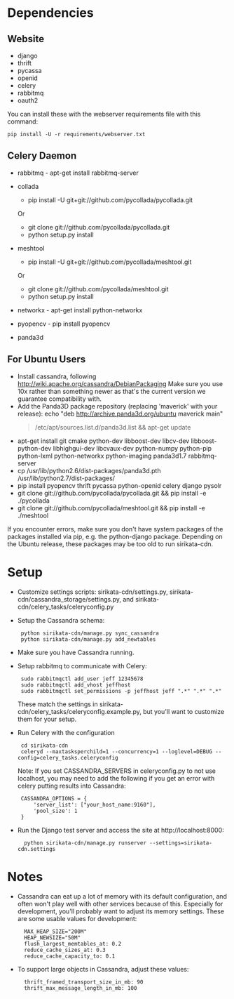 Dependencies
============

Website
-------

* django
* thrift
* pycassa
* openid
* celery
* rabbitmq
* oauth2

You can install these with the webserver requirements file with this command:

    pip install -U -r requirements/webserver.txt

Celery Daemon
-------------

* rabbitmq - apt-get install rabbitmq-server
* collada
  * pip install -U git+git://github.com/pycollada/pycollada.git

  Or

  * git clone git://github.com/pycollada/pycollada.git
  * python setup.py install
* meshtool
  * pip install -U git+git://github.com/pycollada/meshtool.git

  Or

  * git clone git://github.com/pycollada/meshtool.git
  * python setup.py install
* networkx - apt-get install python-networkx
* pyopencv - pip install pyopencv
* panda3d

For Ubuntu Users
----------------

* Install cassandra, following http://wiki.apache.org/cassandra/DebianPackaging
  Make sure you use 10x rather than something newer as that's the current version
  we guarantee compatibility with.
* Add the Panda3D package repository (replacing 'maverick' with your
  release): echo "deb http://archive.panda3d.org/ubuntu maverick main"
  > /etc/apt/sources.list.d/panda3d.list && apt-get update
* apt-get install git cmake python-dev libboost-dev libcv-dev
  libboost-python-dev libhighgui-dev libcvaux-dev python-numpy
  python-pip python-lxml python-networkx python-imaging panda3d1.7
  rabbitmq-server
* cp /usr/lib/python2.6/dist-packages/panda3d.pth /usr/lib/python2.7/dist-packages/
* pip install pyopencv thrift pycassa python-openid celery django pysolr
* git clone git://github.com/pycollada/pycollada.git && pip install -e ./pycollada
* git clone git://github.com/pycollada/meshtool.git && pip install -e ./meshtool

If you encounter errors, make sure you don't have system packages of
the packages installed via pip, e.g. the python-django
package. Depending on the Ubuntu release, these packages may be too
old to run sirikata-cdn.

Setup
=====

*  Customize settings scripts: sirikata-cdn/settings.py,
   sirikata-cdn/cassandra_storage/settings.py, and
   sirikata-cdn/celery_tasks/celeryconfig.py

*  Setup the Cassandra schema:

        python sirikata-cdn/manage.py sync_cassandra
        python sirikata-cdn/manage.py add_newtables

*  Make sure you have Cassandra running.

*  Setup rabbitmq to communicate with Celery:

        sudo rabbitmqctl add_user jeff 12345678
        sudo rabbitmqctl add_vhost jeffhost
        sudo rabbitmqctl set_permissions -p jeffhost jeff ".*" ".*" ".*"

    These match the settings in
    sirikata-cdn/celery_tasks/celeryconfig.example.py, but you'll want
    to customize them for your setup.

*  Run Celery with the configuration

        cd sirikata-cdn
        celeryd --maxtasksperchild=1 --concurrency=1 --loglevel=DEBUG --config=celery_tasks.celeryconfig

    Note: If you set CASSANDRA_SERVERS in celeryconfig.py to not use
    localhost, you may need to add the following if you get an error
    with celery putting results into Cassandra:

        CASSANDRA_OPTIONS = {
            'server_list': ["your_host_name:9160"],
            'pool_size': 1
        }


* Run the Django test server and access the site at
  http://localhost:8000:

        python sirikata-cdn/manage.py runserver --settings=sirikata-cdn.settings

Notes
=====

* Cassandra can eat up a lot of memory with its default configuration,
  and often won't play well with other services because of this.
  Especially for development, you'll probably want to adjust its memory
  settings. These are some usable values for development:

        MAX_HEAP_SIZE="200M"
        HEAP_NEWSIZE="50M"
        flush_largest_memtables_at: 0.2
        reduce_cache_sizes_at: 0.3
        reduce_cache_capacity_to: 0.1

* To support large objects in Cassandra, adjust these values:

        thrift_framed_transport_size_in_mb: 90
        thrift_max_message_length_in_mb: 100
